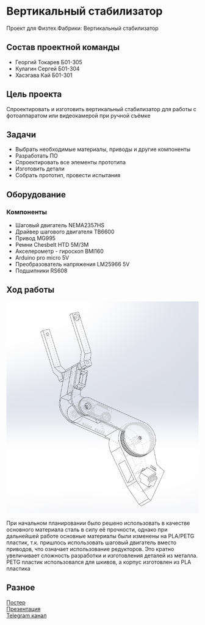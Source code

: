 # Вертикальный стабилизатор
Проект для Физтех.Фабрики: Вертикальный стабилизатор

## Состав проектной команды
- Георгий Токарев Б01-305
- Кулагин Сергей  Б01-304
- Хасэгава Кай    Б01-301

## Цель проекта
Спроектировать и изготовить вертикальный 
стабилизатор для работы с фотоаппаратом или видеокамерой при ручной съёмке

## Задачи
- Выбрать необходимые материалы, приводы и другие компоненты
- Разработать ПО
- Спроектировать все элементы прототипа
- Изготовить детали
- Собрать прототип, провести испытания

## Оборудование
### Компоненты
- Шаговый двигатель NEMA2357HS
- Драйвер шагового двигателя TB6600
- Привод MG995
- Ремни Chesbelt HTD 5M/3M
- Акселерометр - гироскоп BMI160
- Arduino pro micro 5V
- Преобразователь напряжения LM25966 5V
- Подшипники RS608


## Ход работы

![](Снимок.PNG)

При начальном планировании было решено использовать в качестве основного материала сталь в силу её прочности, однако при дальнейшей работе основные материалы были изменены на PLA/PETG пластик, т.к. пришлось использовать шаговый двигатель вместо приводов, что означает использование редукторов. Это кратно увеличивает сложность разработки и изготовления деталей из металла.
PETG пластик использовался для шкивов, а корпус изготовлен из PLA пластика

## Разное
[Постер](ВертикальныйстабилизаторПостер.pdf)  
[Презентация](Вертикальныйстабилизатор1.pptx)  
[Telegram канал](https://t.me/Gimbal57)

